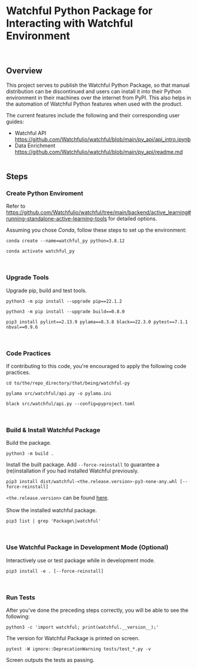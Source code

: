 # Watchful Python Package for Interacting with Watchful Environment
<br>

## Overview
This project serves to publish the Watchful Python Package, so that manual distribution can be discontinued and users can install it into their Python environment in their machines over the internet from PyPI. This also helps in the automation of Watchful Python features when used with the product. 

The current features include the following and their corresponding user guides:
- Watchful API
  <br>https://github.com/Watchfulio/watchful/blob/main/py_api/api_intro.ipynb
- Data Enrichment 
  <br>https://github.com/Watchfulio/watchful/blob/main/py_api/readme.md
<br><br>

## Steps

### Create Python Enviroment
Refer to https://github.com/Watchfulio/watchful/tree/main/backend/active_learning#running-standalone-active-learning-tools
for detailed options. 

Assuming you chose _Conda_, follow these steps to set up the environment:
```
conda create --name=watchful_py python=3.8.12
```
```
conda activate watchful_py
```
<br>

### Upgrade Tools
Upgrade pip, build and test tools.
```
python3 -m pip install --upgrade pip==22.1.2
```
```
python3 -m pip install --upgrade build==0.8.0
```
```
pip3 install pylint==2.13.9 pylama==8.3.8 black==22.3.0 pytest==7.1.1 nbval==0.9.6
```
<br>

### Code Practices
If contributing to this code, you're encouraged to apply the following code practices.
```
cd to/the/repo_directory/that/being/watchful-py
```
```
pylama src/watchful/api.py -o pylama.ini
```
```
black src/watchful/api.py --config=pyproject.toml
```
<br>

### Build & Install Watchful Package
Build the package.
```
python3 -m build .
```
Install the built package. Add `--force-reinstall` to guarantee a (re)installation if you had installed Watchful previously.
```
pip3 install dist/watchful-<the.release.version>-py3-none-any.whl [--force-reinstall]
```
`<the.release.version>` can be found [here](./src/watchful/VERSION).
<br><br>
Show the installed watchful package.
```
pip3 list | grep 'Package\|watchful'
```
<br>

### Use Watchful Package in Development Mode (Optional)
Interactively use or test package while in development mode.
```
pip3 install -e . [--force-reinstall]
```
<br>

### Run Tests
After you've done the preceding steps correctly, you will be able to see the following:
```
python3 -c 'import watchful; print(watchful.__version__);'
```
The version for Watchful Package is printed on screen.
```
pytest -W ignore::DeprecationWarning tests/test_*.py -v
```
Screen outputs the tests as passing.
<br>
